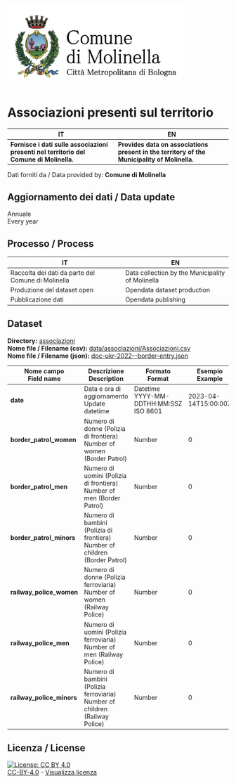 <img src="../assets/images/Logo Molinella.jpg" alt="Comune Molinella" data-canonical-src="../assets/images/Logo Molinella.jpg" width="400" />

# Associazioni presenti sul territorio

| IT|EN|
|-|-|
|**Fornisce i dati sulle associazioni presenti nel territorio del Comune di Molinella.**<br>|**Provides data on associations present in the territory of the Municipality of Molinella.**<br>

Dati forniti da / Data provided by: **Comune di Molinella**<br>

## Aggiornamento dei dati / Data update

Annuale<br>
Every year

## Processo / Process

| IT|EN|
|-|-|
|Raccolta dei dati da parte del Comune di Molinella|Data collection by the Municipality of Molinella|
|Produzione del dataset open|Opendata dataset production|
|Pubblicazione dati|Opendata publishing|

## Dataset

**Directory:**  [associazioni](../data/associazioni/)<br>
**Nome file / Filename (csv):** [data/associazioni/Associazioni.csv](../data/associazioni/Associazoni.csv)<br>
**Nome file / Filename (json):** [dpc-ukr-2022--border-entry.json](../data/border-entry/dpc-ukr-2022--border-entry.json)<br>

|Nome campo<br>Field name|Descrizione<br>Description|Formato<br>Format|Esempio<br>Example|
|-|-|-|-|
|**date**|Data e ora di aggiornamento<br>Update datetime|Datetime<br>YYYY-MM-DDTHH:MM:SSZ<br>ISO 8601|2023-04-14T15:00:00Z|
|**border_patrol_women**|Numero di donne (Polizia di frontiera)<br>Number of women (Border Patrol)|Number|0|
|**border_patrol_men**|Numero di uomini (Polizia di frontiera)<br>Number of men (Border Patrol)|Number|0|
|**border_patrol_minors**|Numero di bambini (Polizia di frontiera)<br>Number of children (Border Patrol)|Number|0|
|**railway_police_women**|Numero di donne (Polizia ferroviaria)<br>Number of women (Railway Police)|Number|0|
|**railway_police_men**|Numero di uomini (Polizia ferroviaria)<br>Number of men (Railway Police)|Number|0|
|**railway_police_minors**|Numero di bambini (Polizia ferroviaria)<br>Number of children (Railway Police)|Number|0|

## Licenza / License

[![License: CC BY 4.0](https://img.shields.io/badge/License-CC_BY_4.0-lightgrey.svg)](https://creativecommons.org/licenses/by/4.0/)<br>
[CC-BY-4.0](https://creativecommons.org/licenses/by/4.0/deed.it) - [Visualizza licenza](https://github.com/pcm-dpc/UKR-2022/blob/master/LICENSE)